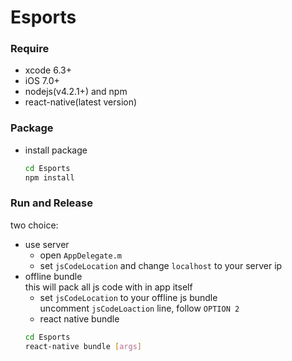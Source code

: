 Esports
========

### Require
- xcode 6.3+
- iOS 7.0+
- nodejs(v4.2.1+) and npm
- react-native(latest version)


### Package
- install package
    ```sh
    cd Esports
    npm install
    ```

### Run and Release
two choice:
- use server
    + open `AppDelegate.m`
    + set `jsCodeLocation` and change `localhost` to your server ip
- offline bundle  
this will pack all js code with in app itself
    + set `jsCodeLocation` to your offline js bundle  
    uncomment `jsCodeLoaction` line, follow `OPTION 2`
    + react native bundle  
    ```sh
    cd Esports
    react-native bundle [args]
    ```
